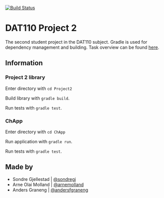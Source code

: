 [![Build Status](https://travis-ci.com/roger-29/dat110-project2.svg?branch=master)](https://travis-ci.com/roger-29/dat110-project2)

# DAT110 Project 2

The second student project in the DAT110 subject. Gradle is used for dependency management and building. Task overview can be found [here](https://github.com/selabhvl/dat110public/blob/master/week8/week8.md).

## Information

### Project 2 library

Enter directory with `cd Project2`

Build library with `gradle build`.

Run tests with `gradle test`.

### ChApp

Enter directory with `cd ChApp`

Run application with `gradle run`.

Run tests with `gradle test`.

## Made by

- Sondre Gjellestad | [@sondregj](https://github.com/sondregj)
- Arne Olai Molland | [@arnemolland](https://github.com/arnemolland)
- Anders Graneng | [@andersfgraneng](https://github.com/andersfgraneng)
